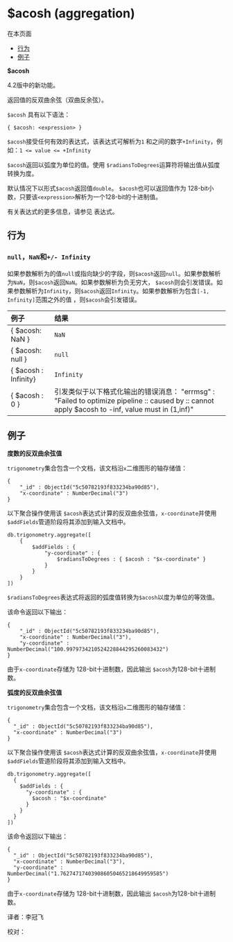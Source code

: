 # $acosh \(aggregation\)

在本页面

* [行为](acosh-aggregation.md#behavior)
* [例子](acosh-aggregation.md#examples)

**$acosh**

4.2版中的新功能。

返回值的反双曲余弦（双曲反余弦）。

`$acosh` 具有以下语法：

```text
{ $acosh: <expression> }
```

`$acosh`接受任何有效的表达式，该表达式可解析为`1` 和之间的数字`+Infinity`，例如：`1 <= value <= +Infinity`

`$acosh`返回以弧度为单位的值。使用 `$radiansToDegrees`运算符将输出值从弧度转换为度。

默认情况下以形式`$acosh`返回值`double`。 `$acosh`也可以返回值作为 128-bit小数，只要该`<expression>`解析为一个128-bit的十进制值。

有关表达式的更多信息，请参见 表达式。

## 行为

### `null`，`NaN`和`+/- Infinity`

如果参数解析为的值`null`或指向缺少的字段，则`$acosh`返回`null`。如果参数解析为`NaN`，则`$acosh`返回`NaN`。如果参数解析为负无穷大， `$acosh`则会引发错误。如果参数解析为`Infinity`，则`$acosh`返回`Infinity`。如果参数解析为包含`[-1, Infinity]`范围之外的值 ，则`$acosh`会引发错误。

| 例子 | 结果 |
| :--- | :--- |
| { $acosh: NaN } | `NaN` |
| { $acosh: null } | `null` |
| { $acosh : Infinity} | `Infinity` |
| { $acosh : 0 } | 引发类似于以下格式化输出的错误消息： "errmsg" :   "Failed to optimize pipeline :: caused by :: cannot   apply $acosh to -inf, value must in \(1,inf\)" |

## 例子

**度数的反双曲余弦值**

`trigonometry`集合包含一个文档，该文档沿`x`二维图形的轴存储值：

```text
{
    "_id" : ObjectId("5c50782193f833234ba90d85"),
    "x-coordinate" : NumberDecimal("3")
}
```

以下聚合操作使用该 `$acosh`表达式计算的反双曲余弦值，`x-coordinate`并使用`$addFields`管道阶段将其添加到输入文档中。

```text
db.trigonometry.aggregate([
    {
        $addFields : {
            "y-coordinate" : {
                $radiansToDegrees : { $acosh : "$x-coordinate" }
            }
        }
    }
])
```

`$radiansToDegrees`表达式将返回的弧度值转换为`$acosh`以度为单位的等效值。

该命令返回以下输出：

```text
{
    "_id" : ObjectId("5c50782193f833234ba90d85"),
    "x-coordinate" : NumberDecimal("3"),
    "y-coordinate" : NumberDecimal("100.9979734210524228844295260083432")
}
```

由于`x-coordinate`存储为 128-bit十进制数，因此输出 `$acosh`为128-bit十进制数。

**弧度的反双曲余弦值**

`trigonometry`集合包含一个文档，该文档沿`x`二维图形的轴存储值：

```text
{
  "_id" : ObjectId("5c50782193f833234ba90d85"),
  "x-coordinate" : NumberDecimal("3")
}
```

以下聚合操作使用该 `$acosh`表达式计算的反双曲余弦值，`x-coordinate`并使用`$addFields`管道阶段将其添加到输入文档中。

```text
db.trigonometry.aggregate([
  {
    $addFields : {
      "y-coordinate" : {
        $acosh : "$x-coordinate"
      }
    }
  }
])
```

该命令返回以下输出：

```text
{
  "_id" : ObjectId("5c50782193f833234ba90d85"),
  "x-coordinate" : NumberDecimal("3"),
  "y-coordinate" : NumberDecimal("1.762747174039086050465218649959585")
}
```

由于`x-coordinate`存储为 128-bit十进制数，因此输出 `$acosh`为128-bit十进制数。

译者：李冠飞

校对：

